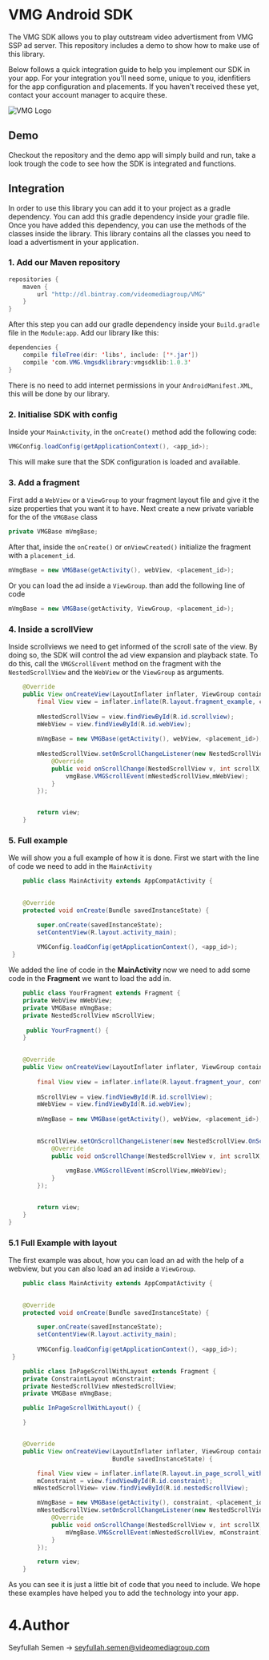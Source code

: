 # VMG Android SDK

The VMG SDK allows you to play outstream video advertisment from VMG SSP ad server. This repository includes a demo to show how to make use of this library.

Below follows a quick integration guide to help you implement our SDK in your app. For your integration you'll need some, unique to you, idenfitiers for the app configuration and placements. If you haven't received these yet, contact your account manager to acquire these. 

![VMG Logo](http://www.videomediagroup.com/wp-content/uploads/2016/01/logo-transparant-website.png)

## Demo

Checkout the repository and the demo app will simply build and run, take a look trough the code to see how the SDK is integrated and functions. 

## Integration

In order to use this library you can add it to your project as a gradle dependency. You can add this gradle dependency inside your gradle file.
Once you have added this dependency, you can use the methods of the classes inside the library. This library contains all the classes you need to load a advertisment in your application. 

### 1. Add our Maven repository
```java
repositories {
	maven {
        url "http://dl.bintray.com/videomediagroup/VMG"
    }
}
```

After this step you can add our gradle dependency inside your `Build.gradle` file in the `Module:app`. Add our library like this:

```java
dependencies {
    compile fileTree(dir: 'libs', include: ['*.jar'])
    compile 'com.VMG.Vmgsdklibrary:vmgsdklib:1.0.3'
}
```
There is no need to add internet permissions in your `AndroidManifest.XML`, this will be done by our library.
 
### 2. Initialise SDK with config

Inside your `MainActivity`, in the `onCreate()` method add the following code:

```java
VMGConfig.loadConfig(getApplicationContext(), <app_id>);
```

This will make sure that the SDK configuration is loaded and available.

### 3. Add a fragment

First add a `WebView` or a `ViewGroup` to your fragment layout file and give it the size properties that you want it to have. Next create a new private variable for the of the `VMGBase` class

```java
private VMGBase mVmgBase;
```

After that, inside the `onCreate()` or `onViewCreated()` initialize the fragment with a `placement_id`.

```java
mVmgBase = new VMGBase(getActivity(), webView, <placement_id>);
```
Or you can load the ad inside a `ViewGroup`. than add the following line of code
```java
mVmgBase = new VMGBase(getActivity, ViewGroup, <placement_id>);
```
### 4. Inside a scrollView

Inside scrollviews we need to get informed of the scroll sate of the view. By doing so, the SDK will control the ad view expansion and playback state. To do this, call the `VMGScrollEvent` 
method on the fragment with the `NestedScrollView` and the `WebView` or the `ViewGroup` as arguments. 


```java
    @Override
    public View onCreateView(LayoutInflater inflater, ViewGroup container,Bundle savedInstanceState) {
        final View view = inflater.inflate(R.layout.fragment_example, container, false);
        
        mNestedScrollView = view.findViewById(R.id.scrollview);
        mWebView = view.findViewById(R.id.webView);
        
        mVmgBase = new VMGBase(getActivity(), webView, <placement_id>);
        
        mNestedScrollView.setOnScrollChangeListener(new NestedScrollView.OnScrollChangeListener() {
            @Override
            public void onScrollChange(NestedScrollView v, int scrollX, int scrollY, int oldScrollX, int oldScrollY) {
                vmgBase.VMGScrollEvent(mNestedScrollView,mWebView);
            }
        });


        return view;
	}
```

### 5. Full example
We will show you a full example of how it is done. First we start with the line of code we need to add in the `MainActivity`
```java
    public class MainActivity extends AppCompatActivity {
    

    @Override
    protected void onCreate(Bundle savedInstanceState) {

        super.onCreate(savedInstanceState);
        setContentView(R.layout.activity_main);
        
        VMGConfig.loadConfig(getApplicationContext(), <app_id>);
 }

```
We added the line of code in the **MainActivity** now we need to add some code in the **Fragment** we want to load the add in.

```java
    public class YourFragment extends Fragment {
    private WebView mWebView;
    private VMGBase mVmgBase;
    private NestedScrollView mScrollView;
   
     public YourFragment() {
    }

   
    @Override
    public View onCreateView(LayoutInflater inflater, ViewGroup container,Bundle savedInstanceState) {
                             
        final View view = inflater.inflate(R.layout.fragment_your, container, false);
        
        mScrollView = view.findViewById(R.id.scrollView);
        mWebView = view.findViewById(R.id.webView);
        
        mVmgBase = new VMGBase(getActivity(), webView, <placement_id>);

        
        mScrollView.setOnScrollChangeListener(new NestedScrollView.OnScrollChangeListener() {
            @Override
            public void onScrollChange(NestedScrollView v, int scrollX, int scrollY, int oldScrollX, int oldScrollY) {
            
                vmgBase.VMGScrollEvent(mScrollView,mWebView);
            }
        });


        return view;
    }
}

```
### 5.1 Full Example with layout
The first example was about, how you can load an ad with the help of a webview, but you can also load an ad inside a `ViewGroup`.

```java
    public class MainActivity extends AppCompatActivity {
    

    @Override
    protected void onCreate(Bundle savedInstanceState) {

        super.onCreate(savedInstanceState);
        setContentView(R.layout.activity_main);
        
        VMGConfig.loadConfig(getApplicationContext(), <app_id>);
 }

```

```java
    public class InPageScrollWithLayout extends Fragment {
    private ConstraintLayout mConstraint;
    private NestedScrollView mNestedScrollView;
    private VMGBase mVmgBase;

    public InPageScrollWithLayout() {

    }


    @Override
    public View onCreateView(LayoutInflater inflater, ViewGroup container,
                             Bundle savedInstanceState) {

        final View view = inflater.inflate(R.layout.in_page_scroll_with_layout, container, false);
        mConstraint = view.findViewById(R.id.constraint);
       mNestedScrollView= view.findViewById(R.id.nestedScrollView);

        mVmgBase = new VMGBase(getActivity(), constraint, <placement_id>);
        mNestedScrollView.setOnScrollChangeListener(new NestedScrollView.OnScrollChangeListener() {
            @Override
            public void onScrollChange(NestedScrollView v, int scrollX, int scrollY, int oldScrollX, int oldScrollY) {
                mVmgBase.VMGScrollEvent(mNestedScrollView, mConstraint);
            }
        });

        return view;
    }

```
As you can see it is just a little bit of code that you need to include. We hope these examples have helped you to add the technology into your app.

# 4.Author
Seyfullah Semen -> seyfullah.semen@videomediagroup.com

